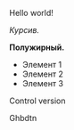 Hello world!

*Курсив.*

**Полужирный.**

* Элемент 1
* Элемент 2
* Элемент 3

Control version

Ghbdtn